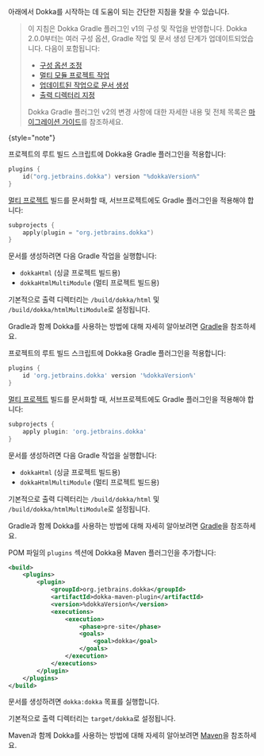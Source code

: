 [//]: # (title: Dokka 시작하기)

아래에서 Dokka를 시작하는 데 도움이 되는 간단한 지침을 찾을 수 있습니다.

<tabs group="build-script">
<tab title="Gradle Kotlin DSL" group-key="kotlin">

> 이 지침은 Dokka Gradle 플러그인 v1의 구성 및 작업을 반영합니다. Dokka 2.0.0부터는 여러 구성 옵션, Gradle 작업 및 문서 생성 단계가 업데이트되었습니다. 다음이 포함됩니다:
>
> * [구성 옵션 조정](dokka-migration.md#adjust-configuration-options)
> * [멀티 모듈 프로젝트 작업](dokka-migration.md#share-dokka-configuration-across-modules)
> * [업데이트된 작업으로 문서 생성](dokka-migration.md#generate-documentation-with-the-updated-task)
> * [출력 디렉터리 지정](dokka-migration.md#output-directory)
>
> Dokka Gradle 플러그인 v2의 변경 사항에 대한 자세한 내용 및 전체 목록은 [마이그레이션 가이드](dokka-migration.md)를 참조하세요.
>
{style="note"}

프로젝트의 루트 빌드 스크립트에 Dokka용 Gradle 플러그인을 적용합니다:

```kotlin
plugins {
    id("org.jetbrains.dokka") version "%dokkaVersion%"
}
```

[멀티 프로젝트](https://docs.gradle.org/current/userguide/multi_project_builds.html) 빌드를 문서화할 때, 서브프로젝트에도 Gradle 플러그인을 적용해야 합니다:

```kotlin
subprojects {
    apply(plugin = "org.jetbrains.dokka")
}
```

문서를 생성하려면 다음 Gradle 작업을 실행합니다:

* `dokkaHtml` (싱글 프로젝트 빌드용)
* `dokkaHtmlMultiModule` (멀티 프로젝트 빌드용)

기본적으로 출력 디렉터리는 `/build/dokka/html` 및 `/build/dokka/htmlMultiModule`로 설정됩니다.

Gradle과 함께 Dokka를 사용하는 방법에 대해 자세히 알아보려면 [Gradle](dokka-gradle.md)을 참조하세요.

</tab>
<tab title="Gradle Groovy DSL" group-key="groovy">

프로젝트의 루트 빌드 스크립트에 Dokka용 Gradle 플러그인을 적용합니다:

```groovy
plugins {
    id 'org.jetbrains.dokka' version '%dokkaVersion%'
}
```

[멀티 프로젝트](https://docs.gradle.org/current/userguide/multi_project_builds.html) 빌드를 문서화할 때, 서브프로젝트에도 Gradle 플러그인을 적용해야 합니다:

```groovy
subprojects {
    apply plugin: 'org.jetbrains.dokka'
}
```

문서를 생성하려면 다음 Gradle 작업을 실행합니다:

* `dokkaHtml` (싱글 프로젝트 빌드용)
* `dokkaHtmlMultiModule` (멀티 프로젝트 빌드용)

기본적으로 출력 디렉터리는 `/build/dokka/html` 및 `/build/dokka/htmlMultiModule`로 설정됩니다.

Gradle과 함께 Dokka를 사용하는 방법에 대해 자세히 알아보려면 [Gradle](dokka-gradle.md)을 참조하세요.

</tab>
<tab title="Maven" group-key="mvn">

POM 파일의 `plugins` 섹션에 Dokka용 Maven 플러그인을 추가합니다:

```xml
<build>
    <plugins>
        <plugin>
            <groupId>org.jetbrains.dokka</groupId>
            <artifactId>dokka-maven-plugin</artifactId>
            <version>%dokkaVersion%</version>
            <executions>
                <execution>
                    <phase>pre-site</phase>
                    <goals>
                        <goal>dokka</goal>
                    </goals>
                </execution>
            </executions>
        </plugin>
    </plugins>
</build>
```

문서를 생성하려면 `dokka:dokka` 목표를 실행합니다.

기본적으로 출력 디렉터리는 `target/dokka`로 설정됩니다.

Maven과 함께 Dokka를 사용하는 방법에 대해 자세히 알아보려면 [Maven](dokka-maven.md)을 참조하세요.

</tab>
</tabs>